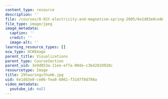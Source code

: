 ```yaml
---
content_type: resource
description: ''
file: /courses/8-02t-electricity-and-magnetism-spring-2005/6e1d83e0ce86fea88861f31d7f8d786a_29tworingsthumb.jpg
file_type: image/jpeg
image_metadata:
  caption: ''
  credit: ''
  image-alt: ''
learning_resource_types: []
ocw_type: OCWImage
parent_title: Visualizations
parent_type: CourseSection
parent_uid: 3e9d053a-11ee-effa-00de-c3b42819928c
resourcetype: Image
title: 29tworingsthumb.jpg
uid: 6e1d83e0-ce86-fea8-8861-f31d7f8d786a
video_metadata:
  youtube_id: null
---
```


